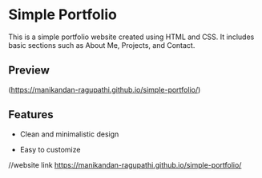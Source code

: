 # Simple Portfolio

This is a simple portfolio website created using HTML and CSS. It includes basic sections such as About Me, Projects, and Contact.

## Preview

(https://manikandan-ragupathi.github.io/simple-portfolio/)

## Features

- Clean and minimalistic design

- Easy to customize



//website link
https://manikandan-ragupathi.github.io/simple-portfolio/
